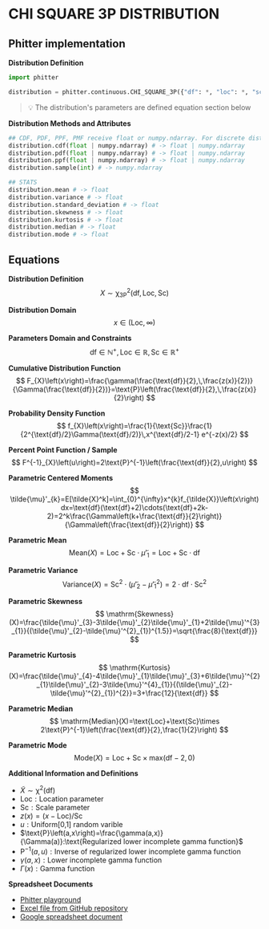 # CHI SQUARE 3P DISTRIBUTION

## Phitter implementation

**Distribution Definition**

```python
import phitter

distribution = phitter.continuous.CHI_SQUARE_3P({"df": *, "loc": *, "scale": *})
```

> 💡 The distribution's parameters are defined equation section below

**Distribution Methods and Attributes**

```python
## CDF, PDF, PPF, PMF receive float or numpy.ndarray. For discrete distributions PMF instead of PDF. Parameters notation are in description of ditribution
distribution.cdf(float | numpy.ndarray) # -> float | numpy.ndarray
distribution.pdf(float | numpy.ndarray) # -> float | numpy.ndarray
distribution.ppf(float | numpy.ndarray) # -> float | numpy.ndarray
distribution.sample(int) # -> numpy.ndarray

## STATS
distribution.mean # -> float
distribution.variance # -> float
distribution.standard_deviation # -> float
distribution.skewness # -> float
distribution.kurtosis # -> float
distribution.median # -> float
distribution.mode # -> float
```

## Equations

**Distribution Definition**
$$ X\sim\mathrm{\chi^{2}_{3P}}\left(\text{df},\text{Loc},\text{Sc}\right) $$

**Distribution Domain**
$$ x\in\left(\text{Loc},\infty\right) $$

**Parameters Domain and Constraints**
$$ \text{df}\in\mathbb{N}^{+}, \text{Loc}\in\mathbb{R}, \text{Sc}\in\mathbb{R}^{+} $$

**Cumulative Distribution Function**
$$ F_{X}\left(x\right)=\frac{\gamma(\frac{\text{df}}{2},\,\frac{z(x)}{2})}{\Gamma(\frac{\text{df}}{2})}=\text{P}\left(\frac{\text{df}}{2},\,\frac{z(x)}{2}\right) $$

**Probability Density Function**
$$ f_{X}\left(x\right)=\frac{1}{\text{Sc}}\frac{1}{2^{\text{df}/2}\Gamma(\text{df}/2)}\,x^{\text{df}/2-1} e^{-z(x)/2} $$

**Percent Point Function / Sample**
$$ F^{-1}_{X}\left(u\right)=2\text{P}^{-1}\left(\frac{\text{df}}{2},u\right) $$

**Parametric Centered Moments**
$$ \tilde{\mu}'_{k}=E[\tilde{X}^k]=\int_{0}^{\infty}x^{k}f_{\tilde{X}}\left(x\right)dx=\text{df}(\text{df}+2)\cdots(\text{df}+2k-2)=2^k\frac{\Gamma\left(k+\frac{\text{df}}{2}\right)}{\Gamma\left(\frac{\text{df}}{2}\right)} $$

**Parametric Mean**
$$ \mathrm{Mean}(X)=\text{Loc}+\text{Sc}\cdot\tilde{\mu}'_{1}=\text{Loc}+\text{Sc}\cdot \text{df} $$

**Parametric Variance**
$$ \mathrm{Variance}(X)=\text{Sc}^{2}\cdot(\tilde{\mu}'_{2}-\tilde{\mu}'^{2}_{1})=2\cdot \text{df}\cdot \text{Sc}^{2} $$

**Parametric Skewness**
$$ \mathrm{Skewness}(X)=\frac{\tilde{\mu}'_{3}-3\tilde{\mu}'_{2}\tilde{\mu}'_{1}+2\tilde{\mu}'^{3}_{1}}{(\tilde{\mu}'_{2}-\tilde{\mu}'^{2}_{1})^{1.5}}=\sqrt{\frac{8}{\text{df}}} $$

**Parametric Kurtosis**
$$ \mathrm{Kurtosis}(X)=\frac{\tilde{\mu}'_{4}-4\tilde{\mu}'_{1}\tilde{\mu}'_{3}+6\tilde{\mu}'^{2}_{1}\tilde{\mu}'_{2}-3\tilde{\mu}'^{4}_{1}}{(\tilde{\mu}'_{2}-\tilde{\mu}'^{2}_{1})^{2}}=3+\frac{12}{\text{df}} $$

**Parametric Median**
$$ \mathrm{Median}(X)=\text{Loc}+\text{Sc}\times 2\text{P}^{-1}\left(\frac{\text{df}}{2},\frac{1}{2}\right) $$

**Parametric Mode**
$$ \mathrm{Mode}(X)=\text{Loc}+\text{Sc}\times \text{max}(\text{df}-2,0) $$

**Additional Information and Definitions**
- $\tilde{X}\sim\mathrm{\chi^{2}}\left(\text{df}\right)$
- $\text{Loc}:\text{Location parameter}$
- $\text{Sc}:\text{Scale parameter}$
- $z\left(x\right)=\left(x-\text{Loc}\right)/\text{Sc}$
- $u:\text{Uniform[0,1] random varible}$
- $\text{P}\left(a,x\right)=\frac{\gamma(a,x)}{\Gamma(a)}:\text{Regularized lower incomplete gamma function}$
- $\text{P}^{-1}\left(a,u\right):\text{Inverse of regularized lower incomplete gamma function}$
- $\gamma\left(a,x\right):\text{Lower incomplete gamma function}$
- $\Gamma\left(x\right):\text{Gamma function}$

**Spreadsheet Documents**

-   [Phitter playground](https://phitter.io/distributions/continuous/chi_square_3p)
-   [Excel file from GitHub repository](https://github.com/phitterio/phitter-files/blob/main/continuous/chi_square_3p.xlsx)
-   [Google spreadsheet document](https://docs.google.com/spreadsheets/d/15tf3ZKbEgR3JWQRbMT2OaNij3INTGGUuNsR01NCDFJw)
    